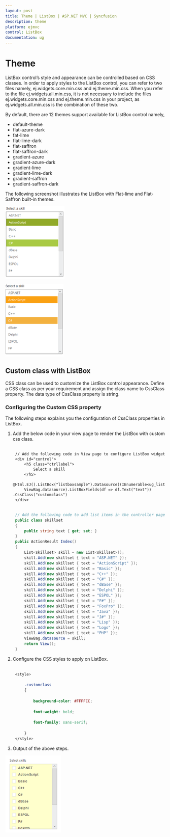 ```yaml
---
layout: post
title: Theme | ListBox | ASP.NET MVC | Syncfusion
description: theme
platform: ejmvc
control: ListBox
documentation: ug
---
```


# Theme

ListBox control’s style and appearance can be controlled based on CSS classes. In order to apply styles to the ListBox control, you can refer to two files namely, ej.widgets.core.min.css and ej.theme.min.css. When you refer to the file ej.widgets.all.min.css, it is not necessary to include the files ej.widgets.core.min.css and ej.theme.min.css in your project, as ej.widgets.all.min.css is the combination of these two. 

By default, there are 12 themes support available for ListBox control namely,

* default-theme
* flat-azure-dark
* fat-lime
* flat-lime-dark
* flat-saffron
* flat-saffron-dark
* gradient-azure
* gradient-azure-dark
* gradient-lime
* gradient-lime-dark
* gradient-saffron
* gradient-saffron-dark

The following screenshot illustrates the ListBox with Flat-lime and Flat-Saffron built-in themes.

![](Theme_images/Theme_img1.png)



![](Theme_images/Theme_img2.png)



## Custom class with ListBox 

CSS class can be used to customize the ListBox control appearance. Define a CSS class as per your requirement and assign the class name to CssClass property. The data type of CssClass property is string. 

### Configuring the Custom CSS property

The following steps explains you the configuration of CssClass properties in ListBox.

1. Add the below code in your view page to render the ListBox with custom css class.


   ~~~ cshtml
		
	// Add the following code in View page to configure ListBox widget
	<div id="control">
		<h5 class="ctrllabel">
			Select a skill  
		</h5> 
		@Html.EJ().ListBox("listboxsample").Datasource((IEnumerable<ug_listbox.controllers.skillset>)
		ViewBag.datasource).ListBoxFields(df => df.Text("text")) .CssClass("customclass")
	</div>

   ~~~
   
   
   ~~~ csharp
		
	// Add the following code to add list items in the controller page
	public class skillset
	{ 
		public string text { get; set; }
	} 
	public ActionResult Index()
	{           
		List<skillset> skill = new List<skillset>();
		skill.Add(new skillset { text = "ASP.NET" }); 
		skill.Add(new skillset { text = "ActionScript" });
		skill.Add(new skillset { text = "Basic" });    
		skill.Add(new skillset { text = "C++" });  
		skill.Add(new skillset { text = "C#" });  
		skill.Add(new skillset { text = "dBase" }); 
		skill.Add(new skillset { text = "Delphi" }); 
		skill.Add(new skillset { text = "ESPOL" }); 
		skill.Add(new skillset { text = "F#" });   
		skill.Add(new skillset { text = "FoxPro" }); 
		skill.Add(new skillset { text = "Java" });  
		skill.Add(new skillset { text = "J#" });   
		skill.Add(new skillset { text = "Lisp" }); 
		skill.Add(new skillset { text = "Logo" }); 
		skill.Add(new skillset { text = "PHP" });   
		ViewBag.datasource = skill;   
		return View();     
	}

   ~~~
   


2. Configure the CSS styles to apply on ListBox.



   ~~~ css

	<style>

		.customclass 
		{

			background-color: #FFFFCC;

			font-weight: bold;

			font-family: sans-serif;

		}
    </style>
   ~~~
   



3. Output of the above steps.


![](Theme_images/Theme_img3.png)



